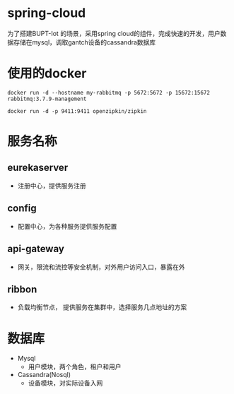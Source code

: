 # spring-cloud
为了搭建BUPT-Iot 的场景，采用spring cloud的组件，完成快速的开发，用户数据存储在mysql，调取gantch设备的cassandra数据库

# 使用的docker
```docker run -d --hostname my-rabbitmq -p 5672:5672 -p 15672:15672 rabbitmq:3.7.9-management```

```docker run -d -p 9411:9411 openzipkin/zipkin```

# 服务名称
## eurekaserver
  - 注册中心，提供服务注册

## config 
- 配置中心，为各种服务提供服务配置

## api-gateway
- 网关，限流和流控等安全机制，对外用户访问入口，暴露在外

## ribbon
- 负载均衡节点， 提供服务在集群中，选择服务几点地址的方案

# 数据库
- Mysql
   - 用户模块，两个角色，租户和用户
- Cassandra(Nosql)
   - 设备模块，对实际设备入网
